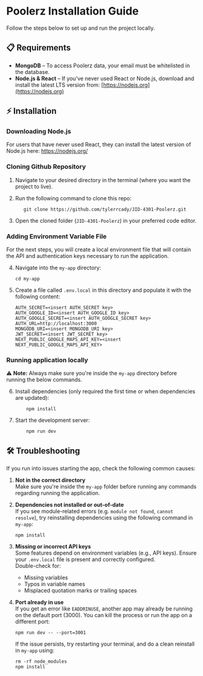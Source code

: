 
# Poolerz Installation Guide
Follow the steps below to set up and run the project locally.
## 📋 Requirements
- **MongoDB** – To access Poolerz data, your email must be whitelisted in the database.
- **Node.js & React** – If you’ve never used React or Node.js, download and install the latest LTS version from:  [https://nodejs.org](https://nodejs.org)

## ⚡ Installation
### Downloading Node.js
For users that have never used React, they can install the latest version of Node.js here: https://nodejs.org/

### Cloning Github Repository
1. Navigate to your desired directory in the terminal (where you want the project to live).
2. Run the following command to clone this repo:

   ```
      git clone https://github.com/tylerrcady/JID-4301-Poolerz.git
   ```
3. Open the cloned folder (`JID-4301-Poolerz`) in your preferred code editor.

### Adding Environment Variable File
For the next steps, you will create a local environment file that will contain the API and authentication keys necessary to run the application.

4. Navigate into the `my-app` directory:

   ```
   cd my-app
   ```
5. Create a file called `.env.local` in this directory and populate it with the following content:

   ```
   AUTH_SECRET=<insert AUTH_SECRET key>
   AUTH_GOOGLE_ID=<insert AUTH_GOOGLE_ID key>
   AUTH_GOOGLE_SECRET=<insert AUTH_GOOGLE_SECRET key>
   AUTH_URL=http://localhost:3000
   MONGODB_URI=<insert MONGODB_URI key>
   JWT_SECRET=<insert JWT_SECRET key>
   NEXT_PUBLIC_GOOGLE_MAPS_API_KEY=<insert NEXT_PUBLIC_GOOGLE_MAPS_API_KEY>
   ```

### Running application locally
⚠️ **Note:** Always make sure you're inside the `my-app` directory before running the below commands.

6. Install dependencies (only required the first time or when dependencies are updated):

   ```
       npm install
   ```
7. Start the development server:

   ```
       npm run dev
   ```
## 🛠️ Troubleshooting

If you run into issues starting the app, check the following common causes:

   1. **Not in the correct directory**  
   Make sure you're inside the `my-app` folder before running any commands regarding running the application.

   2. **Dependencies not installed or out-of-date**  
If you see module-related errors (e.g. `module not found`, `cannot resolve`), try reinstalling dependencies using the following command in `my-app`:
      ```
      npm install
      ```

   3. **Missing or incorrect API keys**  
Some features depend on environment variables (e.g., API keys). Ensure your `.env.local` file is present and correctly configured.  
Double-check for:

      - Missing variables
      - Typos in variable names
      - Misplaced quotation marks or trailing spaces

4. **Port already in use**  
If you get an error like `EADDRINUSE`, another app may already be running on the default port (3000). You can kill the process or run the app on a different port:
   ```
   npm run dev -- --port=3001
   ```

   If the issue persists, try restarting your terminal, and do a clean reinstall in `my-app` using:
      ```
      rm -rf node_modules
      npm install
      ```
